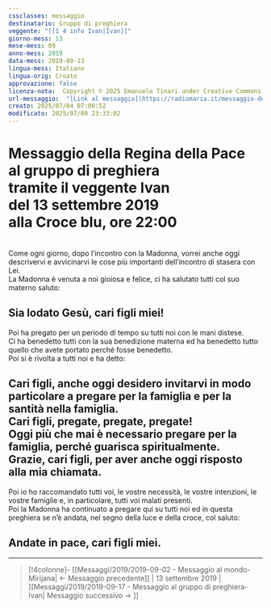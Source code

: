 ```yaml
---
cssclasses: messaggio
destinatario: Gruppo di preghiera
veggente: "[[1 4 info Ivan|Ivan]]"
giorno-mess: 13
mese-mess: 09
anno-mess: 2019
data-mess: 2019-09-13
lingua-mess: Italiano
lingua-orig: Croato
approvazione: false
licenza-nota:  Copyright © 2025 Emanuele Tinari under Creative Commons BY-NC-SA 4.0 https://creativecommons.org/licenses/by-nc-sa/4.0/
url-messaggio:  "[Link al messaggio](https://radiomaria.it/messaggio-del-13-settembre-2019/)"
creato: 2025/07/04 07:00:52
modificato: 2025/07/09 23:33:02
---
```


# Messaggio della Regina della Pace<br>al gruppo di preghiera<br>tramite il veggente Ivan<br>del 13 settembre 2019<br>alla Croce blu, ore 22:00

<br>Come ogni giorno, dopo l’incontro con la Madonna, vorrei anche oggi descrivervi e avvicinarvi le cose più importanti dell’incontro di stasera con Lei.<br>La Madonna è venuta a noi gioiosa e felice, ci ha salutato tutti col suo materno saluto:
## Sia lodato Gesù, cari figli miei!
Poi ha pregato per un periodo di tempo su tutti noi con le mani distese.<br>Ci ha benedetto tutti con la sua benedizione materna ed ha benedetto tutto quello che avete portato perché fosse benedetto.<br>Poi si è rivolta a tutti noi e ha detto:
## Cari figli, anche oggi desidero invitarvi in modo particolare a pregare per la famiglia e per la santità nella famiglia.<br>Cari figli, pregate, pregate, pregate!<br>Oggi più che mai è necessario pregare per la famiglia, perché guarisca spiritualmente.<br>Grazie, cari figli, per aver anche oggi risposto alla mia chiamata.
Poi io ho raccomandato tutti voi, le vostre necessità, le vostre intenzioni, le vostre famiglie e, in particolare, tutti voi malati presenti.<br>Poi la Madonna ha continuato a pregare qui su tutti noi ed in questa preghiera se n’è andata, nel segno della luce e della croce, col saluto:
## Andate in pace, cari figli miei.

***

> [!4colonne]- [[Messaggi/2019/2019-09-02 - Messaggio al mondo-Mirijana| ← Messaggio precedente]] | 13 settembre 2019 | [[Messaggi/2019/2019-09-17 - Messaggio al gruppo di preghiera-Ivan| Messaggio successivo → ]]
